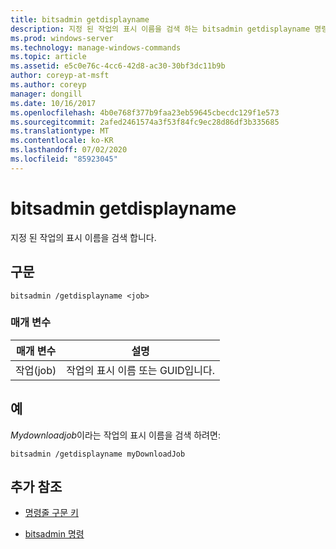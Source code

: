 ```yaml
---
title: bitsadmin getdisplayname
description: 지정 된 작업의 표시 이름을 검색 하는 bitsadmin getdisplayname 명령에 대 한 참조 문서입니다.
ms.prod: windows-server
ms.technology: manage-windows-commands
ms.topic: article
ms.assetid: e5c0e76c-4cc6-42d8-ac30-30bf3dc11b9b
author: coreyp-at-msft
ms.author: coreyp
manager: dongill
ms.date: 10/16/2017
ms.openlocfilehash: 4b0e768f377b9faa23eb59645cbecdc129f1e573
ms.sourcegitcommit: 2afed2461574a3f53f84fc9ec28d86df3b335685
ms.translationtype: MT
ms.contentlocale: ko-KR
ms.lasthandoff: 07/02/2020
ms.locfileid: "85923045"
---
```

# <a name="bitsadmin-getdisplayname"></a>bitsadmin getdisplayname

지정 된 작업의 표시 이름을 검색 합니다.

## <a name="syntax"></a>구문

```
bitsadmin /getdisplayname <job>
```

### <a name="parameters"></a>매개 변수

| 매개 변수 | 설명 |
| -------------- | -------------- |
| 작업(job) | 작업의 표시 이름 또는 GUID입니다. |

## <a name="examples"></a>예

*Mydownloadjob*이라는 작업의 표시 이름을 검색 하려면:

```
bitsadmin /getdisplayname myDownloadJob
```

## <a name="additional-references"></a>추가 참조

- [명령줄 구문 키](command-line-syntax-key.md)

- [bitsadmin 명령](bitsadmin.md)
